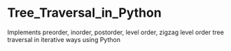 # Tree_Traversal_in_Python
Implements preorder, inorder, postorder, level order, zigzag level order tree traversal in iterative ways using Python
